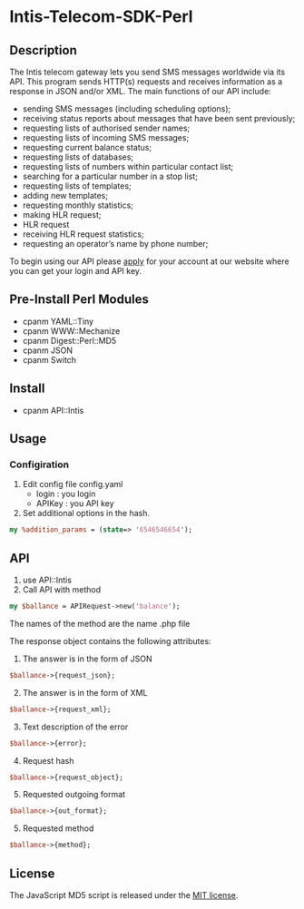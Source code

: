 # Intis-Telecom-SDK-Perl


## Description
The Intis telecom gateway lets you send SMS messages worldwide via its API. This program sends HTTP(s) requests and receives information as a response in JSON and/or XML. The main functions of our API include:

* sending SMS messages (including scheduling options);
* receiving status reports about messages that have been sent previously;
* requesting lists of authorised sender names;
* requesting lists of incoming SMS messages;
* requesting current balance status;
* requesting lists of databases;
* requesting lists of numbers within particular contact list;
* searching for a particular number in a stop list;
* requesting lists of templates;
* adding new templates;
* requesting monthly statistics;
* making HLR request;
* HLR request
* receiving HLR request statistics;
* requesting an operator’s name by phone number;

To begin using our API please [apply](https://go.intistele.com/external/client/register/) for your account at our website where you can get your login and API key.

## Pre-Install Perl Modules

* cpanm YAML::Tiny
* cpanm WWW::Mechanize
* cpanm Digest::Perl::MD5
* cpanm JSON
* cpanm Switch

## Install

* cpanm API::Intis

## Usage

### Configiration

1. Edit  config file config.yaml
    * login : you login
    * APIKey : you API key
2.  Set additional options in the hash.
```perl
my %addition_params = (state=> '6546546654');
```


## API
1. use API::Intis
2. Call API with method
```perl
my $ballance = APIRequest->new('balance');
```

The names of the method are the name .php file

The response object contains the following attributes:

1. The answer is in the form of JSON
```perl
$ballance->{request_json};
```
2. The answer is in the form of XML
```perl
$ballance->{request_xml};
```
3. Text description of the error
```perl
$ballance->{error};
```
4. Request hash
```perl
$ballance->{request_object};
```
5. Requested outgoing format
```perl
$ballance->{out_format};
```
5. Requested method
```perl
$ballance->{method};
```

## License
The JavaScript MD5 script is released under the
[MIT license](http://www.opensource.org/licenses/MIT).